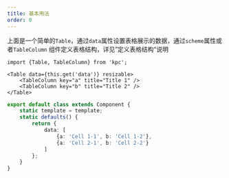 ```yaml
---
title: 基本用法
order: 0
---
```


上面是一个简单的`Table`，通过`data`属性设置表格展示的数据，通过`scheme`属性或者`TableColumn`
组件定义表格结构，详见”定义表格结构“说明

```vdt
import {Table, TableColumn} from 'kpc';

<Table data={this.get('data')} resizable>
    <TableColumn key="a" title="Title 1" />
    <TableColumn key="b" title="Title 2" />
</Table>
```

```ts
export default class extends Component {
    static template = template;
    static defaults() {
        return {
            data: [
                {a: 'Cell 1-1', b: 'Cell 1-2'},
                {a: 'Cell 2-1', b: 'Cell 2-2'}
            ]
        };
    }
}
```
